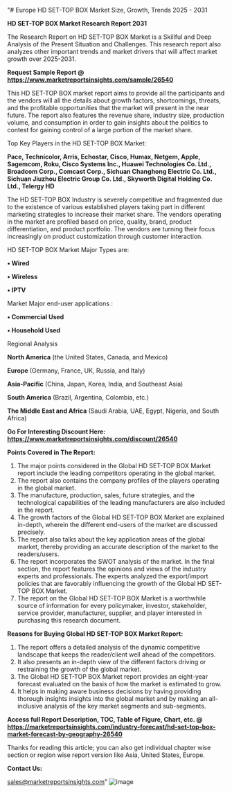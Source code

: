  "# Europe HD SET-TOP BOX Market Size, Growth, Trends 2025 - 2031

<strong>HD SET-TOP BOX Market Research Report 2031</strong>

The Research Report on HD SET-TOP BOX Market is a Skillful and Deep Analysis of the Present Situation and Challenges. This research report also analyzes other important trends and market drivers that will affect market growth over 2025-2031.

<strong>Request Sample Report @ <a href=https://www.marketreportsinsights.com/sample/26540>https://www.marketreportsinsights.com/sample/26540</a></strong>

This HD SET-TOP BOX market report aims to provide all the participants and the vendors will all the details about growth factors, shortcomings, threats, and the profitable opportunities that the market will present in the near future. The report also features the revenue share, industry size, production volume, and consumption in order to gain insights about the politics to contest for gaining control of a large portion of the market share.

Top Key Players in the HD SET-TOP BOX Market:

<strong>Pace, Technicolor, Arris, Echostar, Cisco, Humax, Netgem, Apple, Sagemcom, Roku, Cisco Systems Inc., Huawei Technologies Co. Ltd., Broadcom Corp., Comcast Corp., Sichuan Changhong Electric Co. Ltd., Sichuan Jiuzhou Electric Group Co. Ltd., Skyworth Digital Holding Co. Ltd., Telergy HD</strong>

The HD SET-TOP BOX Industry is severely competitive and fragmented due to the existence of various established players taking part in different marketing strategies to increase their market share. The vendors operating in the market are profiled based on price, quality, brand, product differentiation, and product portfolio. The vendors are turning their focus increasingly on product customization through customer interaction.

HD SET-TOP BOX Market Major Types are:

<strong>• Wired

• Wireless

• IPTV</strong>

Market Major end-user applications :

<strong>• Commercial Used

• Household Used</strong>

Regional Analysis

</u><strong><b>North America</b></strong> (the United States, Canada, and Mexico)

<strong><b>Europe </b></strong>(Germany, France, UK, Russia, and Italy)

<strong><b>Asia-Pacific</b></strong> (China, Japan, Korea, India, and Southeast Asia)

<strong><b>South America</b></strong> (Brazil, Argentina, Colombia, etc.)

<strong><b>The Middle East and Africa</b></strong> (Saudi Arabia, UAE, Egypt, Nigeria, and South Africa)

<strong>Go For Interesting Discount Here: <a href=https://www.marketreportsinsights.com/discount/26540>https://www.marketreportsinsights.com/discount/26540</a></strong>

<strong>Points Covered in The Report:</strong>
<ol>
  <li>The major points considered in the Global HD SET-TOP BOX Market report include the leading competitors operating in the global market.</li>
  <li>The report also contains the company profiles of the players operating in the global market.</li>
  <li>The manufacture, production, sales, future strategies, and the technological capabilities of the leading manufacturers are also included in the report.</li>
  <li>The growth factors of the Global HD SET-TOP BOX Market are explained in-depth, wherein the different end-users of the market are discussed precisely.</li>
  <li>The report also talks about the key application areas of the global market, thereby providing an accurate description of the market to the readers/users.</li>
  <li>The report incorporates the SWOT analysis of the market. In the final section, the report features the opinions and views of the industry experts and professionals. The experts analyzed the export/import policies that are favorably influencing the growth of the Global HD SET-TOP BOX Market.</li>
  <li>The report on the Global HD SET-TOP BOX Market is a worthwhile source of information for every policymaker, investor, stakeholder, service provider, manufacturer, supplier, and player interested in purchasing this research document.</li>
</ol>
<strong>Reasons for Buying Global HD SET-TOP BOX Market Report:</strong>

<ol>
  <li>The report offers a detailed analysis of the dynamic competitive landscape that keeps the reader/client well ahead of the competitors.</li>
  <li>It also presents an in-depth view of the different factors driving or restraining the growth of the global market.</li>
  <li>The Global HD SET-TOP BOX Market report provides an eight-year forecast evaluated on the basis of how the market is estimated to grow.</li>
  <li>It helps in making aware business decisions by having providing thorough insights insights into the global market and by making an all-inclusive analysis of the key market segments and sub-segments.</li>
</ol>
<strong>Access full Report Description, TOC, Table of Figure, Chart, etc. @ <a href=https://marketreportsinsights.com/industry-forecast/hd-set-top-box-market-forecast-by-geography-26540>https://marketreportsinsights.com/industry-forecast/hd-set-top-box-market-forecast-by-geography-26540</a></strong>


Thanks for reading this article; you can also get individual chapter wise section or region wise report version like Asia, United States, Europe.

<strong>Contact Us:</strong>

sales@marketreportsinsights.com"
![image](https://github.com/user-attachments/assets/998238b1-7257-4556-9802-72104b7c24c7)
